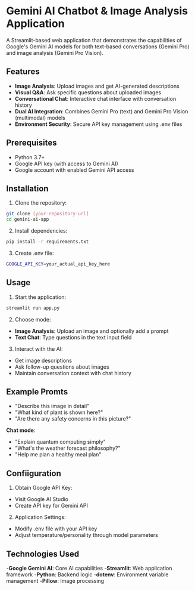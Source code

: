 # Gemini AI Chatbot & Image Analysis Application

A Streamlit-based web application that demonstrates the capabilities of Google's Gemini AI models for both text-based conversations (Gemini Pro) and image analysis (Gemini Pro Vision).

## Features

- **Image Analysis**: Upload images and get AI-generated descriptions
- **Visual Q&A**: Ask specific questions about uploaded images
- **Conversational Chat**: Interactive chat interface with conversation history
- **Dual AI Integration**: Combines Gemini Pro (text) and Gemini Pro Vision (multimodal) models
- **Environment Security**: Secure API key management using .env files

## Prerequisites

- Python 3.7+
- Google API key (with access to Gemini AI)
- Google account with enabled Gemini API access

## Installation

1. Clone the repository:
```bash
git clone [your-repository-url]
cd gemini-ai-app
```
2. Install dependencies:
```bash
pip install -r requirements.txt
```
3. Create .env file:
```bash
GOOGLE_API_KEY=your_actual_api_key_here
```
## Usage
1. Start the application:
```bash
streamlit run app.py
```
2. Choose mode:
- **Image Analysis**: Upload an image and optionally add a prompt
- **Text Chat**: Type questions in the text input field

3. Interact with the AI:
- Get image descriptions
- Ask follow-up questions about images
- Maintain conversation context with chat history

## Example Promts 
- "Describe this image in detail"
- "What kind of plant is shown here?"
- "Are there any safety concerns in this picture?"

**Chat mode**:
- "Explain quantum computing simply"
- "What's the weather forecast philosophy?"
- "Help me plan a healthy meal plan"

## Confiiguration
1. Obtain Google API Key:
 - Visit Google AI Studio
 - Create API key for Gemini API
2. Application Settings:
 - Modify .env file with your API key
 - Adjust temperature/personality through model parameters

## Technologies Used
-**Google Gemini AI**: Core AI capabilities
-**Streamlit**: Web application framework
-**Python**: Backend logic
-**dotenv**: Environment variable management
-**Pillow**: Image processing
 


